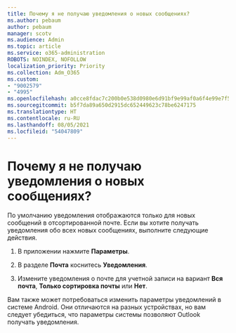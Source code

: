 ```yaml
---
title: Почему я не получаю уведомления о новых сообщениях?
ms.author: pebaum
author: pebaum
manager: scotv
ms.audience: Admin
ms.topic: article
ms.service: o365-administration
ROBOTS: NOINDEX, NOFOLLOW
localization_priority: Priority
ms.collection: Adm_O365
ms.custom:
- "9002579"
- "4995"
ms.openlocfilehash: a0cce8fdac7c200b0e538d0980e6d91bf9e99af0a6f4e99e7f5b790298437510
ms.sourcegitcommit: b5f7da89a650d2915dc652449623c78be6247175
ms.translationtype: HT
ms.contentlocale: ru-RU
ms.lasthandoff: 08/05/2021
ms.locfileid: "54047809"
---
```

# <a name="why-dont-i-get-new-message-notifications"></a>Почему я не получаю уведомления о новых сообщениях?

По умолчанию уведомления отображаются только для новых сообщений в отсортированной почте. Если вы хотите получать уведомления обо всех новых сообщениях, выполните следующие действия.

1. В приложении нажмите **Параметры**.

2. В разделе **Почта** коснитесь **Уведомления**.

3. Измените уведомления о почте для учетной записи на вариант **Вся почта**, **Только сортировка почты** или **Нет**.

Вам также может потребоваться изменить параметры уведомлений в системе Android. Они отличаются на разных устройствах, но вам следует убедиться, что параметры системы позволяют Outlook получать уведомления.
